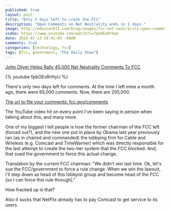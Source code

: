 ```yaml
---
published: true
layout: post
title: "Only 2 days left to crash the FCC"
description: "Open Comments on Net Neutrality ends in 2 days."
image: http://eduncan911.com/blog/images/fcc-net-neutrality-open-comments.jpg
video: https://www.youtube.com/watch?v=fpbOEoRrHyU
date: 2014-07-13 10:41:03 -0400
comments: true
categories: [technology, fcc]
tags: [fcc, government, "The Daily Show"]
---
```


[John Oliver Helps Rally 45,000 Net Neutrality Comments To FCC](http://www.npr.org/blogs/alltechconsidered/2014/06/03/318458496/john-oliver-helps-rally-45-000-net-neutrality-comments-to-fcc)

{% youtube fpbOEoRrHyU %}

There's only two days left for comments.  At the time I left mine a month ago, there were 65,000 comments.  Now, there are 205,000.

[The url to file your comments: fcc.gov/comments](http://www.fcc.gov/comments)

The YouTube video hit on every point I've been saying in person when talking about this, and many more.

One of my biggest I tell people is how the former chairman of the FCC left (forced out?), and the new one put in place by Obama last year previously ran (as in chaired and commanded) the lobbying firm for Cable and Wireless (e.g. Comcast and TimeWarner) which was directly responsible for the last attempt to create the two-tier system that the FCC blocked.  And, that sued the government to force this actual change.  

Translation by the current FCC chairman: "We didn't win last time. Ok, let's sue the FCC/government to force a rule change. When we win the lawsuit, I'll step down as head of this lobbyist group and become head of the FCC [so I can force this rule through]."

How fracked up is that?

Also it sucks that NetFlix already has to pay Comcast to get service to its users.

